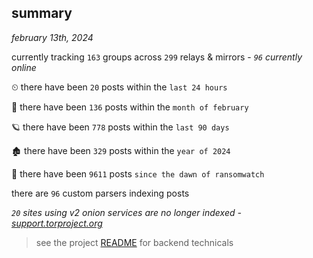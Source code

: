 
## summary
_february 13th, 2024_

currently tracking `163` groups across `299` relays & mirrors - _`96` currently online_

⏲ there have been `20` posts within the `last 24 hours`

🦈 there have been `136` posts within the `month of february`

🪐 there have been `778` posts within the `last 90 days`

🏚 there have been `329` posts within the `year of 2024`

🦕 there have been `9611` posts `since the dawn of ransomwatch`

there are `96` custom parsers indexing posts

_`20` sites using v2 onion services are no longer indexed - [support.torproject.org](https://support.torproject.org/onionservices/v2-deprecation/)_

> see the project [README](https://github.com/joshhighet/ransomwatch#ransomwatch--) for backend technicals
